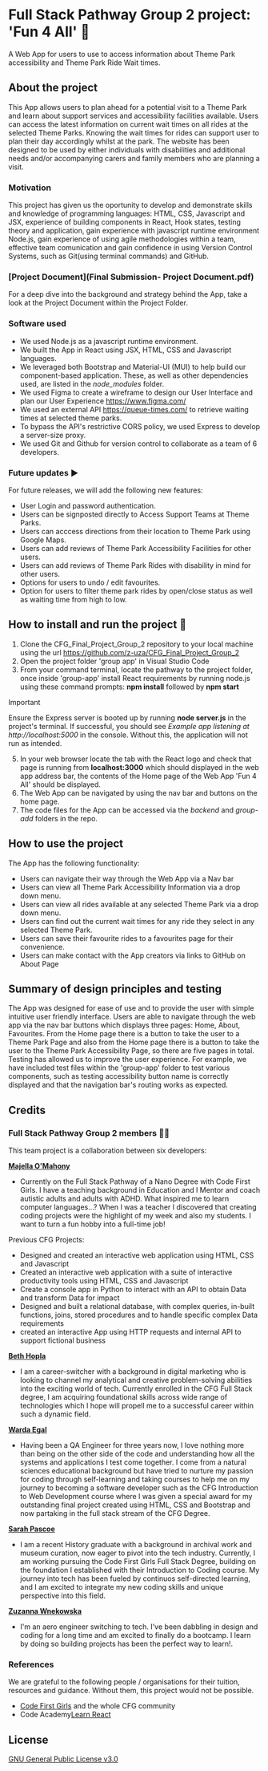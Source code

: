 # Full Stack Pathway Group 2 project: 'Fun 4 All' :roller_coaster:
A Web App for users to use to access information about Theme Park accessibility and Theme Park Ride Wait times. 

## About the project

This App allows users to plan ahead for a potential visit to a Theme Park and learn about support services and accessibility facilities available. Users can access the latest information on current wait times on all rides at the selected Theme Parks. Knowing the wait times for rides can support user to plan their day accordingly whilst at the park. The website has been designed to be used by either individuals with disabilities and additional needs and/or accompanying carers and family members who are planning a visit. 

### Motivation 
This project has given us the oportunity to develop and demonstrate skills and knowledge of programming languages: HTML, CSS, Javascript and JSX, experience of building components in React, Hook states, testing theory and application, gain experience with javascript runtime environment Node.js, gain experience of using agile methodologies within a team, effective team comunication and gain confidence in using Version Control Systems, such as Git(using terminal commands) and GitHub.

### [Project Document](Final Submission- Project Document.pdf) 
For a deep dive into the background and strategy behind the App, take a look at the Project Document within the Project Folder.

### Software used 
- We used Node.js as a javascript runtime environment.
- We built the App in React using JSX, HTML, CSS and Javascript languages.
- We leveraged both Bootstrap and Material-UI (MUI) to help build our component-based application. These, as well as other dependencies used, are listed in the _node_modules_ folder.
- We used Figma to create a wireframe to design our User Interface and plan our User Experience https://www.figma.com/
- We used an external API https://queue-times.com/ to retrieve waiting times at selected theme parks.
- To bypass the API's restrictive CORS policy, we used Express to develop a server-size proxy.
- We used Git and Github for version control to collaborate as a team of 6 developers.

### Future updates :arrow_forward:
For future releases, we will add the following new features:
- User Login and password authentication.
- Users can be signposted directly to Access Support Teams at Theme Parks.
- Users can acccess directions from their location to Theme Park using Google Maps.
- Users can add reviews of Theme Park Accessibility Facilities for other users.
- Users can add reviews of Theme Park Rides with disability in mind for other users.
- Options for users to undo / edit favourites.
- Option for users to filter theme park rides by open/close status as well as waiting time from high to low. 

## How to install and run the project :rocket:
1.	Clone the CFG_Final_Project_Group_2 repository to your local machine using the url [https://github.com/z-uza/CFG_Final_Project_Group_2 ](https://github.com/z-uza/CFG_Final_Project_Group_2)
2.	Open the project folder 'group app' in Visual Studio Code
3.	From your command terminal, locate the pathway to the project folder, once inside 'group-app' install React requirements by running node.js using these command prompts: **npm install** followed by **npm start**
> [!IMPORTANT]
> Ensure the Express server is booted up by running **node server.js** in the project's terminal. If successful, you should see _Example app listening at http://localhost:5000_ in the console. Without this, the application will not run as intended.
5.	In your web browser locate the tab with the React logo and check that page is running from **localhost:3000** which should displayed in the web app address bar, the contents of the Home page of the Web App 'Fun 4 All' should be displayed.
6. The Web App can be navigated by using the nav bar and buttons on the home page.
7. The code files for the App can be accessed via the _backend_ and _group-add_ folders in the repo.

## How to use the project
The App has the following functionality:
- Users can navigate their way through the Web App via a Nav bar
- Users can view all Theme Park Accessibility Information via a drop down menu.
- Users can view all rides available at any selected Theme Park via a drop down menu.
- Users can find out the current wait times for any ride they select in any selected Theme Park.
- Users can save their favourite rides to a favourites page for their convenience.
- Users can make contact with the App creators via links to GitHub on About Page

## Summary of design principles and testing

The App was designed for ease of use and to provide the user with simple intuitive user friendly interface. Users are able to navigate through the web app via the nav bar buttons which displays three pages: Home, About, Favourites. From the Home page there is a button to take the user to a Theme Park Page and also from the Home page there is a button to take the user to the Theme Park Accessibility Page, so there are five pages in total.
Testing has allowed us to improve the user experience. For example, we have included test files within the 'group-app' folder to test various components, such as testing accessibility button name is correctly displayed and that the navigation bar's routing works as expected. 

## Credits
### Full Stack Pathway Group 2 members :woman_technologist:
This team project is a collaboration between six developers:

**[Majella O'Mahony](https://github.com/MadgeMom)**
* Currently on the Full Stack Pathway of a Nano Degree with Code First Girls.  I have a teaching background in Education and I Mentor and coach autistic adults and adults with ADHD. What inspired me to learn computer languages...? When I was a teacher I discovered that creating coding projects were the highlight of my week and also my students.  I want to turn a fun hobby into a full-time job!

Previous CFG Projects:
- Designed and created an interactive web application using HTML, CSS and Javascript
- Created an interactive web application with a suite of interactive productivity tools using HTML, CSS and Javascript
- Create a console app in Python to interact with an API to obtain Data and transform Data for impact
- Designed and built a relational database, with complex queries, in-built functions, joins, stored procedures and to handle specific complex Data requirements
- created an interactive App using HTTP requests and internal API to support fictional business

**[Beth Hopla](https://github.com/bhpla9)**
* I am a career-switcher with a background in digital marketing who is looking to channel my analytical and creative problem-solving abilities into the exciting world of tech. Currently enrolled in the CFG Full Stack degree, I am acquiring foundational skills across wide range of technologies which I hope will propell me to a successful career within such a dynamic field. 

**[Warda Egal](https://github.com/wardanot)**
* Having been a QA Engineer for three years now, I love nothing more than being on the other side of the code and understanding how all the systems and applications I test come together. I come from a natural sciences educational background but have tried to nurture my passion for coding through self-learning and taking courses to help me on my journey to becoming a software developer such as the CFG Introduction to Web Development course where I was given a special award for my outstanding final project created using HTML, CSS and Bootstrap and now partaking in the full stack stream of the CFG Degree.

**[Sarah Pascoe](https://github.com/SarahBethan)**
* I am a recent History graduate with a background in archival work and museum curation, now eager to pivot into the tech industry. Currently, I am working pursuing the Code First Girls Full Stack Degree, building on the foundation I established with their Introduction to Coding course. My journey into tech has been fueled by continuos self-directed learning, and I am excited to integrate my new coding skills and unique perspective into this field.

**[Zuzanna Wnekowska](https://github.com/z-uza)**
* I'm an aero engineer switching to tech. I've been dabbling in design and coding for a long time and am excited to finally do a bootcamp. I learn by doing so building projects has been the perfect way to learn!.

### References
We are grateful to the following people / organisations for their tuition, resources and guidance. Without them, this project would not be possible.

- [Code First Girls](https://codefirstgirls.com/) and the whole CFG community
- Code Academy[Learn React](https://www.codecademy.com/search?query=react%20101)


## License
[GNU General Public License v3.0](License)


